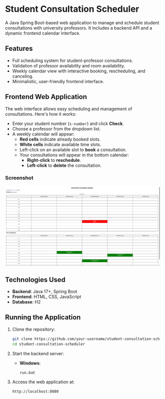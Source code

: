 # Student Consultation Scheduler

A Java Spring Boot-based web application to manage and schedule student consultations with university professors. It includes a backend API and a dynamic frontend calendar interface.

## Features

- Full scheduling system for student-professor consultations.
- Validation of professor availability and room availability.
- Weekly calendar view with interactive booking, rescheduling, and canceling.
- Minimalistic, user-friendly frontend interface.

## Frontend Web Application

The web interface allows easy scheduling and management of consultations. Here's how it works:

- Enter your student number (`s-number`) and click **Check**.
- Choose a professor from the dropdown list.
- A weekly calendar will appear:
  - **Red cells** indicate already booked slots.
  - **White cells** indicate available time slots.
  - Left-click on an available slot to **book** a consultation.
  - Your consultations will appear in the bottom calendar:
    - **Right-click** to **reschedule**.
    - **Left-click** to **delete** the consultation.

### Screenshot

![Web Interface](images/screenshot.png)

## Technologies Used

- **Backend**: Java 17+, Spring Boot
- **Frontend**: HTML, CSS, JavaScript
- **Database**: H2

## Running the Application

1. Clone the repository:
   ```bash
   git clone https://github.com/your-username/student-consultation-scheduler.git
   cd student-consultation-scheduler
   ```

2. Start the backend server:
   - **Windows**:
     ```bash
     run.bat
     ```

3. Access the web application at:
   ```
   http://localhost:8080
   ```
